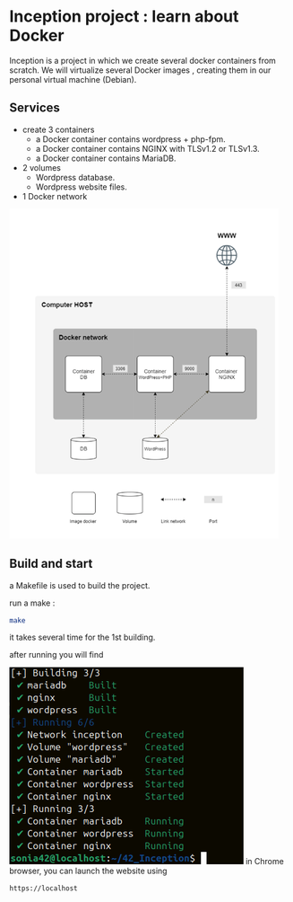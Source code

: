 # Inception project : learn about Docker
Inception is a project in which we create several docker containers from scratch. We will virtualize several Docker images , creating them in our personal virtual machine (Debian).

## Services
- create 3 containers
  - a Docker container contains wordpress + php-fpm.
  - a Docker container contains NGINX with TLSv1.2 or TLSv1.3.
  - a Docker container contains MariaDB.
- 2 volumes
  - Wordpress database.
  - Wordpress website files.
- 1 Docker network

![apercu](/inception-diagram.png)

## Build and start
a Makefile is used to build the project.

run a make :
```bash
make
```
it takes several time for the 1st building. 

after running you will find 

![apercu](/running-containers.png)
in Chrome browser, you can launch the website using
``` bash
https://localhost
```



